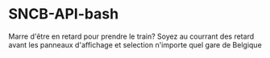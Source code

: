 # SNCB-API-bash
Marre d'être en retard pour prendre le train? Soyez au courrant des retard avant les panneaux d'affichage et selection n'importe quel gare de Belgique
